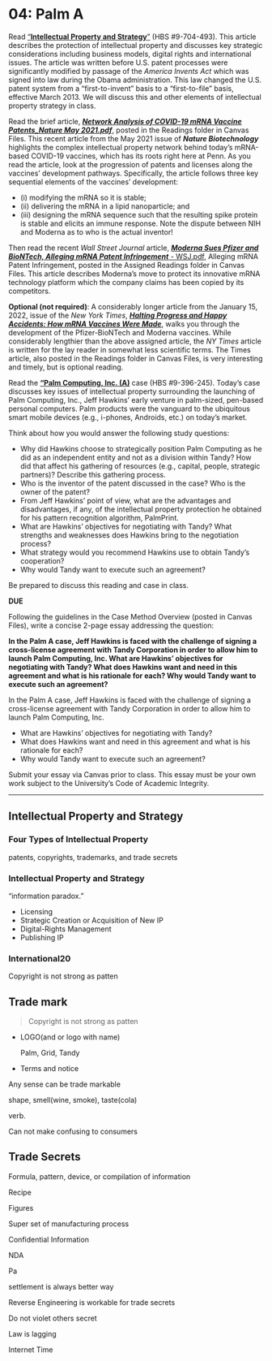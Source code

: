 # 04: Palm A

Read [“**Intellectual Property and Strategy**”](https://hbsp.harvard.edu/tu/76442fa5) (HBS #9-704-493). This article describes the protection of intellectual property and discusses key strategic considerations including business models, digital rights and international issues. The article was written before U.S. patent processes were significantly modified by passage of the *America Invents Act* which was signed into law during the Obama administration. This law changed the U.S. patent system from a “first-to-invent” basis to a “first-to-file” basis, effective March 2013. We will discuss this and other elements of intellectual property strategy in class. 

Read the brief article, ***[Network Analysis of COVID-19 mRNA Vaccine Patents_Nature May 2021.pdf](https://canvas.upenn.edu/courses/1840993/files/142003044?wrap=1)***, posted in the Readings folder in Canvas Files. This recent article from the May 2021 issue of ***Nature Biotechnology*** highlights the complex intellectual property network behind today’s mRNA-based COVID-19 vaccines, which has its roots right here at Penn. As you read the article, look at the progression of patents and licenses along the vaccines’ development pathways. Specifically, the article follows three key sequential elements of the vaccines’ development: 

- (i) modifying the mRNA so it is stable; 
- (ii) delivering the mRNA in a lipid nanoparticle; and 
- (iii) designing the mRNA sequence such that the resulting spike protein is stable and elicits an immune response. Note the dispute between NIH and Moderna as to who is the actual inventor!

Then read the recent *Wall Street Journal* article, [***Moderna Sues Pfizer and BioNTech, Alleging mRNA Patent Infringement*** - WSJ.pdf](https://canvas.upenn.edu/courses/1840993/files/142003020?wrap=1), Alleging mRNA Patent Infringement, posted in the Assigned Readings folder in Canvas Files. This article describes Moderna’s move to protect its innovative mRNA technology platform which the company claims has been copied by its competitors.

**Optional (not required)**: A considerably longer article from the January 15, 2022, issue of the *New York Times*, [***Halting Progress and Happy Accidents: How mRNA Vaccines Were Made***](https://canvas.upenn.edu/courses/1840993/files/142002986?wrap=1), walks you through the development of the Pfizer-BioNTech and Moderna vaccines. While considerably lengthier than the above assigned article, the *NY Times* article is written for the lay reader in somewhat less scientific terms. The Times article, also posted in the Readings folder in Canvas Files, is very interesting and timely, but is optional reading.

Read the [**“Palm Computing, Inc. (A)**](https://hbsp.harvard.edu/tu/0fcf6a46) case (HBS #9-396-245). Today’s case discusses key issues of intellectual property surrounding the launching of Palm Computing, Inc., Jeff Hawkins’ early venture in palm-sized, pen-based personal computers. Palm products were the vanguard to the ubiquitous smart mobile devices (e.g., i-phones, Androids, etc.) on today’s market.

Think about how you would answer the following study questions:

- Why did Hawkins choose to strategically position Palm Computing as he did as an independent entity and not as a division within Tandy? How did that affect his gathering of resources (e.g., capital, people, strategic partners)? Describe this gathering process.
- Who is the inventor of the patent discussed in the case? Who is the owner of the patent?
- From Jeff Hawkins’ point of view, what are the advantages and disadvantages, if any, of the intellectual property protection he obtained for his pattern recognition algorithm, PalmPrint.
- What are Hawkins’ objectives for negotiating with Tandy? What strengths and weaknesses does Hawkins bring to the negotiation process?
- What strategy would you recommend Hawkins use to obtain Tandy’s cooperation?
- Why would Tandy want to execute such an agreement?

Be prepared to discuss this reading and case in class.

**DUE**

Following the guidelines in the Case Method Overview (posted in Canvas Files), write a concise 2-page essay addressing the question:

**In the Palm A case, Jeff Hawkins is faced with the challenge of signing a cross-license agreement with Tandy Corporation in order to allow him to launch Palm Computing, Inc. What are Hawkins’ objectives for negotiating with Tandy? What does Hawkins want and need in this agreement and what is his rationale for each? Why would Tandy want to execute such an agreement?**

In the Palm A case, Jeff Hawkins is faced with the challenge of signing a cross-license agreement with Tandy Corporation in order to allow him to launch Palm Computing, Inc. 

- What are Hawkins’ objectives for negotiating with Tandy? 
- What does Hawkins want and need in this agreement and what is his rationale for each? 
- Why would Tandy want to execute such an agreement?

Submit your essay via Canvas prior to class. This essay must be your own work subject to the University’s Code of Academic Integrity.

---

## Intellectual Property and Strategy

### Four Types of Intellectual Property

patents, copyrights, trademarks, and trade secrets

### Intellectual Property and Strategy

“information paradox.”

- Licensing
- Strategic Creation or Acquisition of New IP
- Digital-Rights Management
- Publishing IP



### International20





Copyright is not strong as patten

## Trade mark

> Copyright is not strong as patten

- LOGO(and or logo with name)

  Palm, Grid, Tandy

- Terms and notice

Any sense can be trade markable

shape, smell(wine, smoke), taste(cola)

verb. 

Can not make confusing to consumers

## Trade Secrets

Formula, pattern, device, or compilation of information

Recipe

Figures

Super set of manufacturing process

Confidential Information

NDA

Pa

settlement is always better way

Reverse Engineering is workable for trade secrets

Do not violet others secret



Law is lagging

Internet Time

